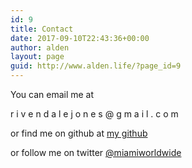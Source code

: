 ```yaml
---
id: 9
title: Contact
date: 2017-09-10T22:43:36+00:00
author: alden
layout: page
guid: http://www.alden.life/?page_id=9
---
```

You can email me at

r i v e n d a l e j o n e s @ g m a i l . c o m

or find me on github at [my github](https://github.com/miamiww)

or follow me on twitter [@miamiworldwide](https://twitter.com/miamiworldwide)